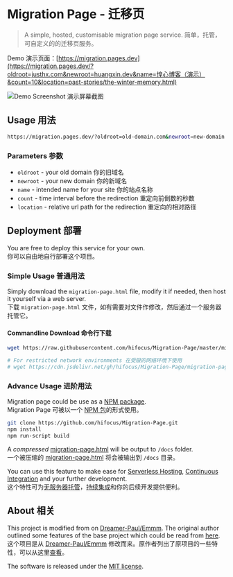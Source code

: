 # Migration Page - 迁移页

> A simple, hosted, customisable migration page service.
> 简单，托管，可自定义的的迁移页服务。

Demo 演示页面：[https://migration.pages.dev](https://migration.pages.dev/?oldroot=justhx.com&newroot=huangxin.dev&name=惶心博客（演示）&count=10&location=past-stories/the-winter-memory.html)

![Demo Screenshot 演示屏幕截图](https://vip2.loli.io/2021/09/05/bOcgl67JUzkyTuE.png)

## Usage 用法

```bash
https://migration.pages.dev/?oldroot=old-domain.com&newroot=new-domain.com&name=YOUR-SITE-NAME&count=999&location=some_url_path
```

### Parameters 参数

- `oldroot` - your old domain 你的旧域名  
- `newroot` - your new domain 你的新域名  
- `name` - intended name for your site 你的站点名称  
- `count` - time interval before the redirection 重定向前倒数的秒数  
- `location` - relative url path for the redirection  重定向的相对路径  

## Deployment 部署

You are free to deploy this service for your own.  
你可以自由地自行部署这个项目。

### Simple Usage 普通用法

Simply download the `migration-page.html` file, modify it if needed, then host it yourself via a web server.  
下载 `migration-page.html` 文件，如有需要对文件作修改，然后通过一个服务器托管它。

#### Commandline Download 命令行下载

```bash
wget https://raw.githubusercontent.com/hifocus/Migration-Page/master/migration-page.html -O index.html

# For restricted network environments 在受限的网络环境下使用
# wget https://cdn.jsdelivr.net/gh/hifocus/Migration-Page/migration-page.html -O index.html
```

### Advance Usage 进阶用法

Migration page could be use as a [NPM package](https://en.wikipedia.org/wiki/Npm_(software)).  
Migration Page 可被以一个 [NPM 包](https://zh.wikipedia.org/wiki/Npm)的形式使用。

```bash
git clone https://github.com/hifocus/Migration-Page.git
npm install
npm run-script build
```

A *compressed* [migration-page.html](https://github.com/hifocus/Migration-Page/blob/master/migration-page.html) will be output to `/docs` folder.  
一个被压缩的 [migration-page.html](https://github.com/hifocus/Migration-Page/blob/master/migration-page.html) 将会被输出到 `/docs` 目录。

You can use this feature to make ease for [Serverless Hosting](https://en.wikipedia.org/wiki/Serverless_computing), [Continuous Integration](https://en.wikipedia.org/wiki/Continuous_integration) and your further development.  
这个特性可为[无服务器托管](https://zh.wikipedia.org/wiki/%E7%84%A1%E4%BC%BA%E6%9C%8D%E5%99%A8%E8%A8%88%E7%AE%97)，[持续集成](https://zh.wikipedia.org/wiki/%E6%8C%81%E7%BA%8C%E6%95%B4%E5%90%88)和你的后续开发提供便利。

## About 相关

This project is modified from on [Dreamer-Paul/Emmm](https://github.com/Dreamer-Paul/Emmm). The original author outlined some features of the base project which could be read from [here](https://github.com/Dreamer-Paul/Emmm#%E9%A1%B9%E7%9B%AE%E7%89%B9%E6%80%A7).  
这个项目是从 [Dreamer-Paul/Emmm](https://github.com/Dreamer-Paul/Emmm) 修改而来。原作者列出了原项目的一些特性，可以从这里[查看](https://github.com/Dreamer-Paul/Emmm#%E9%A1%B9%E7%9B%AE%E7%89%B9%E6%80%A7)。

The software is released under the [MIT license](https://github.com/hifocus/Migration-Page/blob/master/LICENSE).